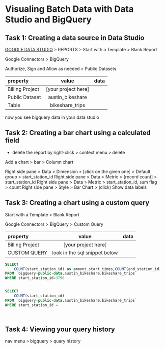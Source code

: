 # Visualing Batch Data with Data Studio and BigQuery 


## Task 1: Creating a data source in Data Studio

[GOOGLE DATA STUDIO](https://datastudio.google.com/) > REPORTS > Start with a Template > Blank Report 

Google Connectors > BigQuery

Authorize, Sign and Allow as needed > 
Public Datasets

|property|value|data|
|:------|:------:|------:|
|Billing Project|[your project here]||
|Public Dataset|austin_bikeshare|
|Table|bikeshare_trips||

now you see bigquery data in your data studio

## Task 2: Creating a bar chart using a calculated field

* delete the report by right-click > context menu > delete

Add a chart > bar  > Column chart

Right side pane > Data > Dimension  >  [click on the given one] > Default group  > start_station_id
Right side pane > Data >  Metric > [record count] > start_station_id
Right side pane > Data >  Metric >  start_station_id, sum flag > count
Right side pane > Style  > Bar Chart > (click) Show data labels



## Task 3: Creating a chart using a custom query

 Start with a Template > Blank Report 

Google Connectors > BigQuery > Custom Query

|property|value|data|
|:------|:------:|------:|
|Billing Project|[your project here]||
|CUSTOM QUERY|look in the sql snippet below|

```sql
SELECT
    COUNT(start_station_id) as amount_start_times,COUNT(end_station_id) as amount_end_times,
FROM `bigquery-public-data.austin_bikeshare.bikeshare_trips`
WHERE start_station_id=3798 


SELECT
    COUNT(start_station_id)
FROM `bigquery-public-data.austin_bikeshare.bikeshare_trips`
WHERE start_station_id =

    
```



## Task 4: Viewing your query history

nav menu > bigquery > query history